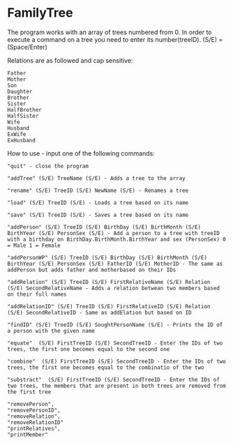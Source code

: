 # FamilyTree

The program works with an array of trees numbered from 0. In order to execute a command on a tree you need to enter its number(treeID).
(S/E) = (Space/Enter)

Relations are as followed and cap sensitive:

	Father
	Mother
	Son
	Daughter
	Brother
	Sister
	HalfBrother
	HalfSister
	Wife
	Husband
	ExWife
	ExHusband

How to use - input one of the following commands:

 	"quit" - close the program
	
	"addTree" (S/E) TreeName (S/E) - Adds a tree to the array
	
	"rename" (S/E) TreeID (S/E) NewName (S/E) - Renames a tree
	
	"load" (S/E) TreeID (S/E) - Loads a tree based on its name
	
	"save" (S/E) TreeID (S/E) - Saves a tree based on its name
	
	"addPerson" (S/E) TreeID (S/E) BirthDay (S/E) BirthMonth (S/E) BirthYear (S/E) PersonSex (S/E) - Add a person to a tree with treeID with a birthday on BirthDay.BirthMonth.BirthYear and sex (PersonSex) 0 = Male 1 = Female
	
	"addPersonWP" (S/E) TreeID (S/E) BirthDay (S/E) BirthMonth (S/E) BirthYear (S/E) PersonSex (S/E) FatherID (S/E) MotherID - The same as addPerson but adds father and motherbased on their IDs
	
	"addRelation" (S/E) TreeID (S/E) FirstRelativeName (S/E) Relation  (S/E) SecondRelativeName - Adds a relation betwean two members based on their full names
	
	"addRelationID" (S/E) TreeID (S/E) FirstRelativeID (S/E) Relation  (S/E) SecondRelativeID - Same as addElation but based on ID
	
	"findID" (S/E) TreeID (S/E) SoughtPersonName (S/E) - Prints the ID of a person with the given name
	
	"equate"  (S/E) FirstTreeID (S/E) SecondTreeID - Enter the IDs of two trees, the first one becomes equal to the second one
	
	"combine"  (S/E) FirstTreeID (S/E) SecondTreeID - Enter the IDs of two trees, the first one becomes equal to the combinatio of the two
	
	"substract"  (S/E) FirstTreeID (S/E) SecondTreeID - Enter the IDs of two trees, the members that are present in both trees are removed from the first tree
	
	"removePerson", 
	"removePersonID",  
	"removeRelation",   
	"removeRelationID"
	"printRelatives",  
	"printMember"
